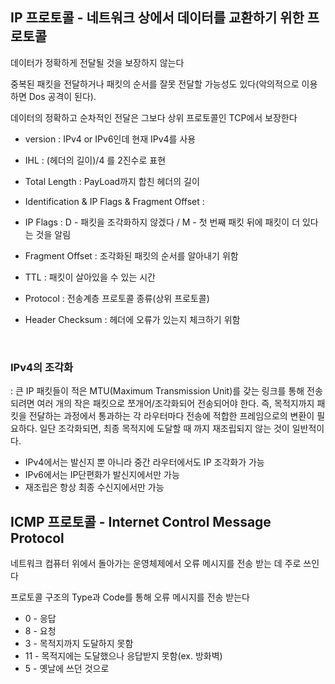 ## IP 프로토콜 - 네트워크 상에서 데이터를 교환하기 위한 프로토콜

데이터가 정확하게 전달될 것을 보장하지 않는다

중복된 패킷을 전달하거나 패킷의 순서를 잘못 전달할 가능성도 있다(악의적으로 이용하면 Dos 공격이 된다).

데이터의 정확하고 순차적인 전달은 그보다 상위 프로토콜인 TCP에서 보장한다



- version : IPv4 or IPv6인데 현재 IPv4를 사용

- IHL : (헤더의 길이)/4 를 2진수로 표현

- Total Length : PayLoad까지 합친 헤더의 길이

- Identification & IP Flags & Fragment Offset : 
- IP Flags : D - 패킷을 조각화하지 않겠다 / M - 첫 번째 패킷 뒤에 패킷이 더 있다는 것을 알림
- Fragment Offset : 조각화된 패킷의 순서를 알아내기 위함 
- TTL : 패킷이 살아있을 수 있는 시간
- Protocol : 전송계층 프로토콜 종류(상위 프로토콜)
- Header Checksum : 헤더에 오류가 있는지 체크하기 위함
<br>

### IPv4의 조각화
: 큰 IP 패킷들이 적은 MTU(Maximum Transmission Unit)를 갖는 링크를 통해 전송되려면 여러 개의 작은 패킷으로 쪼개어/조각화되어 전송되어야 한다.
즉, 목적지까지 패킷을 전달하는 과정에서 통과하는 각 라우터마다 전송에 적합한 프레임으로의 변환이 필요하다.
일단 조각화되면, 최종 목적지에 도달할 때 까지 재조립되지 않는 것이 일반적이다.
- IPv4에서는 발신지 뿐 아니라 중간 라우터에서도 IP 조각화가 가능
- IPv6에서는 IP단편화가 발신지에서만 가능
- 재조립은 항상 최종 수신지에서만 가능


## ICMP 프로토콜 - Internet Control Message Protocol

네트워크 컴퓨터 위에서 돌아가는 운영체제에서 오류 메시지를 전송 받는 데 주로 쓰인다

프로토콜 구조의 Type과 Code를 통해 오류 메시지를 전송 받는다

- 0 - 응답
- 8 - 요청
- 3 - 목적지까지 도달하지 못함
- 11 - 목적지에는 도달했으나 응답받지 못함(ex. 방화벽)
- 5 - 옛날에 쓰던 것으로 